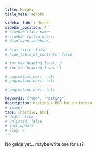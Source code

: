 ```yaml
---
title: Heroku
title_meta: Heroku

sidebar_label: Heroku
sidebar_position: 4
# sidebar_class_name:
# sidebar_custom_props: 
# displayed_sidebar:

# hide_title: false
# hide_table_of_contents: false

# toc_max_heading_level: 2
# toc_min_heading_level: 1

# pagination_next: null
# pagination_next: null

# pagination_next: null

keywords: ["bmd", "hosting"]
description: Hosting a BMD bot on Heroku
# image: 
tags: [hosting, bmd]
# draft: true
# unlisted: false
# last_update: 
# slug: /
---
```

No guide yet... maybe write one for us?